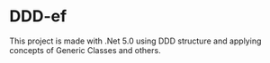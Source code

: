 # DDD-ef
This project is made with .Net 5.0 using DDD structure and applying concepts of Generic Classes and others.
